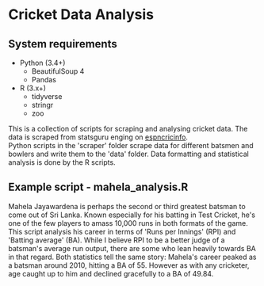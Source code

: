 # Cricket Data Analysis

## System requirements
* Python (3.4+)
  * BeautifulSoup 4
  * Pandas
* R (3.x+)
  * tidyverse
  * stringr
  * zoo
 
 This is a collection of scripts for scraping and analysing cricket data. The data is scraped from statsguru enging on [espncricinfo](www.espncricinfo.com).  
 Python scripts in the 'scraper' folder scrape data for different batsmen and bowlers and write them to the 'data' folder. Data formatting and statistical analysis is done by the R scripts.  
 
 ## Example script - mahela_analysis.R
 
 Mahela Jayawardena is perhaps the second or third greatest batsman to come out of Sri Lanka. Known especially for his batting in Test Cricket, he's one of the few players to amass 10,000 runs in both formats of the game. This script analysis his career in terms of 'Runs per Innings' (RPI) and 'Batting average' (BA). While I believe RPI to be a better judge of a batsman's average run output, there are some who lean heavily towards BA in that regard. Both statistics tell the same story: Mahela's career peaked as a batsman around 2010, hitting a BA of 55. However as with any cricketer, age caught up to him and declined gracefully to a BA of 49.84.